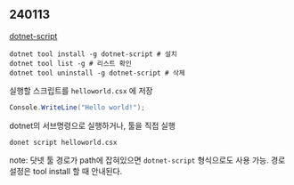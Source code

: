 ## 240113

[dotnet-script](https://github.com/dotnet-script/dotnet-script)

```shell
dotnet tool install -g dotnet-script # 설치
dotnet tool list -g # 리스트 확인
dotnet tool uninstall -g dotnet-script # 삭제
```

실행할 스크립트를 `helloworld.csx` 에 저장
```cs
Console.WriteLine("Hello world!");
```

dotnet의 서브명령으로 실행하거나, 툴을 직접 실행
```shell
donet script helloworld.csx
```

note: 닷넷 툴 경로가 path에 잡혀있으면 `dotnet-script` 형식으로도 사용 가능. 경로 설정은 tool install 할 때 안내된다.